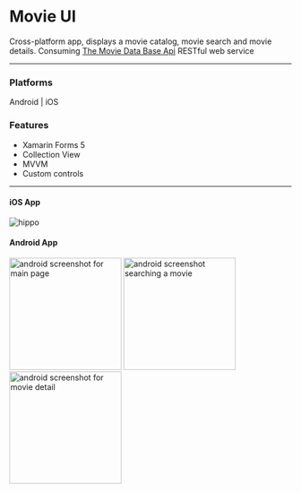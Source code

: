 # Movie UI

<p>Cross-platform app, displays a movie catalog, movie search and movie details. Consuming <a href="https://www.themoviedb.org/">The Movie Data Base Api</a> RESTful web service</p>

<hr/>

### Platforms
<span>Android</span> | <span>iOS</span>

### Features
<ul>
    <li>Xamarin Forms 5</li>
    <li>Collection View</li>
    <li>MVVM</li>
    <li>Custom controls</li>
</ul>

<hr/>

#### iOS App
![hippo](https://github.com/ralfId/AppScreenshots/blob/main/XamApp_MovieUI/iOS.gif)

#### Android App

<img alt="android screenshot for main page" source="https://github.com/ralfId/AppScreenshots/blob/main/XamApp_MovieUI/Android1.png" width="200"/>
<img alt="android screenshot searching a movie" source="https://github.com/ralfId/AppScreenshots/blob/main/XamApp_MovieUI/Android2.png" width="200"/>
<img alt="android screenshot for movie detail" source="https://github.com/ralfId/AppScreenshots/blob/main/XamApp_MovieUI/Android3.png" width="200"/>

